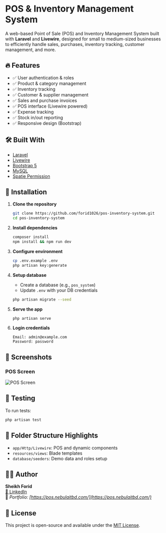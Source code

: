 # POS & Inventory Management System

A web-based Point of Sale (POS) and Inventory Management System built with **Laravel** and **Livewire**, designed for small to medium-sized businesses to efficiently handle sales, purchases, inventory tracking, customer management, and more.

## 🔥 Features

- ✅ User authentication & roles  
- ✅ Product & category management  
- ✅ Inventory tracking  
- ✅ Customer & supplier management  
- ✅ Sales and purchase invoices  
- ✅ POS interface (Livewire powered)  
- ✅ Expense tracking  
- ✅ Stock in/out reporting  
- ✅ Responsive design (Bootstrap)

## 🛠️ Built With

- [Laravel](https://laravel.com/)  
- [Livewire](https://laravel-livewire.com/)  
- [Bootstrap 5](https://getbootstrap.com/)  
- [MySQL](https://www.mysql.com/)  
- [Spatie Permission](https://spatie.be/docs/laravel-permission)

## 🚀 Installation

1. **Clone the repository**
   ```bash
   git clone https://github.com/forid1026/pos-inventory-system.git
   cd pos-inventory-system
   ```

2. **Install dependencies**
   ```bash
   composer install
   npm install && npm run dev
   ```

3. **Configure environment**
   ```bash
   cp .env.example .env
   php artisan key:generate
   ```

4. **Setup database**
   - Create a database (e.g., `pos_system`)
   - Update `.env` with your DB credentials
   ```bash
   php artisan migrate --seed
   ```

5. **Serve the app**
   ```bash
   php artisan serve
   ```

6. **Login credentials**
   ```
   Email: admin@example.com
   Password: password
   ```

## 📸 Screenshots

### POS Screen

![POS Screen](https://i.ibb.co/B2SpkfyM/pos-ui.png)


## 🧪 Testing

To run tests:
```bash
php artisan test
```

## 📂 Folder Structure Highlights

- `app/Http/Livewire`: POS and dynamic components  
- `resources/views`: Blade templates  
- `database/seeders`: Demo data and roles setup  

## 🙋‍♂️ Author

**Sheikh Forid**  
[🔗 LinkedIn](https://www.linkedin.com/in/forid1026)  
💼 *Portfolio: [https://pos.nebulaitbd.com/](https://pos.nebulaitbd.com/)*

## 📄 License

This project is open-source and available under the [MIT License](LICENSE).
